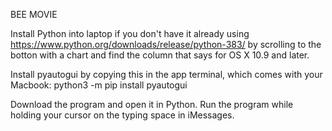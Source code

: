 BEE MOVIE

Install Python into laptop if you don't have it already using https://www.python.org/downloads/release/python-383/ by scrolling to the botton with a chart and find the column that says for OS X 10.9 and later.

Install pyautogui by copying this in the app terminal, which comes with your Macbook:
python3 -m pip install pyautogui

Download the program and open it in Python. Run the program while holding your cursor on the typing space in iMessages.

